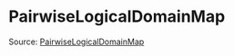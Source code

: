 # PairwiseLogicalDomainMap

Source: [PairwiseLogicalDomainMap](../../csrc/logical_domain_map.h#L83)
